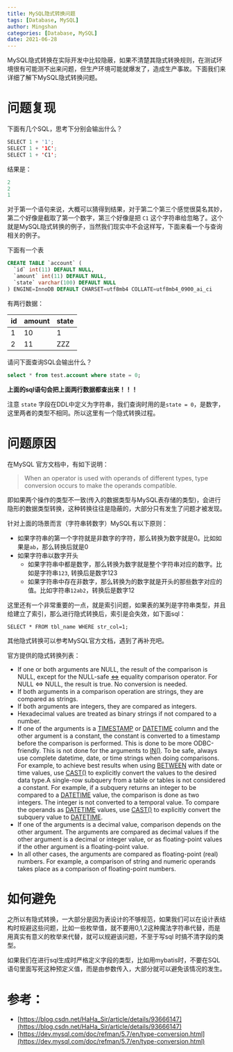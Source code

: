 ```yaml
---
title: MySQL隐式转换问题
tags: [Database, MySQL]
author: Mingshan
categories: [Database, MySQL]
date: 2021-06-28
---
```


MySQL隐式转换在实际开发中比较隐蔽，如果不清楚其隐式转换规则，在测试环境很有可能测不出来问题，但生产环境可能就爆发了，造成生产事故。下面我们来详细了解下MySQL隐式转换问题。

<!-- more -->

# 问题复现

下面有几个SQL，思考下分别会输出什么？
```java
SELECT 1 + '1';
SELECT 1 + '1C';
SELECT 1 + 'C1';
```
结果是：
```java
2
2
1
```
对于第一个语句来说，大概可以猜得到结果，对于第二个第三个感觉很莫名其妙，第二个好像是截取了第一个数字，第三个好像是把 `C1` 这个字符串给忽略了。这个就是MySQL隐式转换的例子，当然我们现实中不会这样写，下面来看一个与查询相关的例子。

下面有一个表
```sql
CREATE TABLE `account` (
  `id` int(11) DEFAULT NULL,
  `amount` int(11) DEFAULT NULL,
  `state` varchar(100) DEFAULT NULL
) ENGINE=InnoDB DEFAULT CHARSET=utf8mb4 COLLATE=utf8mb4_0900_ai_ci
```
有两行数据：

| id | amount | state |
| --- | --- | --- |
| 1 | 10 | 1 |
| 2 | 11 | ZZZ |



请问下面查询SQL会输出什么？
```sql
select * from test.account where state = 0;
```
**上面的sql语句会把上面两行数据都查出来！！！**


注意 `state` 字段在DDL中定义为字符串，我们查询时用的是`state = 0`，是数字，这里两者的类型不相同。所以这里有一个隐式转换过程。

# 问题原因
在MySQL 官方文档中，有如下说明：

> When an operator is used with operands of different types, type conversion occurs to make the operands compatible. 


即如果两个操作的类型不一致(传入的数据类型与MySQL表存储的类型)，会进行隐形的数据类型转换，这种转换往往是隐蔽的，大部分只有发生了问题才被发现。

针对上面的场景而言（字符串转数字）MySQL有以下原则：


- 如果字符串的第一个字符就是非数字的字符，那么转换为数字就是0。比如如果是`ab`，那么转换后就是0
- 如果字符串以数字开头
   - 如果字符串中都是数字，那么转换为数字就是整个字符串对应的数字。比如是字符串`123`, 转换后是数字123 
   - 如果字符串中存在非数字，那么转换为的数字就是开头的那些数字对应的值。比如字符串`12ab2`，转换后是数字12



这里还有一个非常重要的一点，就是索引问题，如果表的某列是字符串类型，并且给建立了索引，那么进行隐式转换后，索引是会失效，如下面sql：
```
SELECT * FROM tbl_name WHERE str_col=1;
```


其他隐式转换可以参考MySQL官方文档，遇到了再补充吧。

官方提供的隐式转换列表：


- If one or both arguments are NULL, the result of the comparison is NULL, except for the NULL-safe [<=>](https://dev.mysql.com/doc/refman/5.7/en/comparison-operators.html#operator_equal-to) equality comparison operator. For NULL <=> NULL, the result is true. No conversion is needed.
- If both arguments in a comparison operation are strings, they are compared as strings.
- If both arguments are integers, they are compared as integers.
- Hexadecimal values are treated as binary strings if not compared to a number.
- If one of the arguments is a [TIMESTAMP](https://dev.mysql.com/doc/refman/5.7/en/datetime.html) or [DATETIME](https://dev.mysql.com/doc/refman/5.7/en/datetime.html) column and the other argument is a constant, the constant is converted to a timestamp before the comparison is performed. This is done to be more ODBC-friendly. This is not done for the arguments to [IN()](https://dev.mysql.com/doc/refman/5.7/en/comparison-operators.html#operator_in). To be safe, always use complete datetime, date, or time strings when doing comparisons. For example, to achieve best results when using [BETWEEN](https://dev.mysql.com/doc/refman/5.7/en/comparison-operators.html#operator_between) with date or time values, use [CAST()](https://dev.mysql.com/doc/refman/5.7/en/cast-functions.html#function_cast) to explicitly convert the values to the desired data type.A single-row subquery from a table or tables is not considered a constant. For example, if a subquery returns an integer to be compared to a [DATETIME](https://dev.mysql.com/doc/refman/5.7/en/datetime.html) value, the comparison is done as two integers. The integer is not converted to a temporal value. To compare the operands as [DATETIME](https://dev.mysql.com/doc/refman/5.7/en/datetime.html) values, use [CAST()](https://dev.mysql.com/doc/refman/5.7/en/cast-functions.html#function_cast) to explicitly convert the subquery value to [DATETIME](https://dev.mysql.com/doc/refman/5.7/en/datetime.html).
- If one of the arguments is a decimal value, comparison depends on the other argument. The arguments are compared as decimal values if the other argument is a decimal or integer value, or as floating-point values if the other argument is a floating-point value.
- In all other cases, the arguments are compared as floating-point (real) numbers. For example, a comparison of string and numeric operands takes place as a comparison of floating-point numbers.


# 如何避免
之所以有隐式转换，一大部分是因为表设计的不够规范，如果我们可以在设计表结构时规避这些问题，比如一些枚举值，就不要用0,1,2这种魔法字符串代替，而是用真实有意义的枚举来代替，就可以规避该问题，不至于写sql 时搞不清字段的类型。


如果我们在进行sql生成时严格定义字段的类型，比如用mybatis时，不要在SQL语句里面写死这种预定义值，而是由参数传入，大部分就可以避免该情况的发生。
# 参考：

- [https://blog.csdn.net/HaHa_Sir/article/details/93666147](https://blog.csdn.net/HaHa_Sir/article/details/93666147)
- [https://dev.mysql.com/doc/refman/5.7/en/type-conversion.html](https://dev.mysql.com/doc/refman/5.7/en/type-conversion.html)
